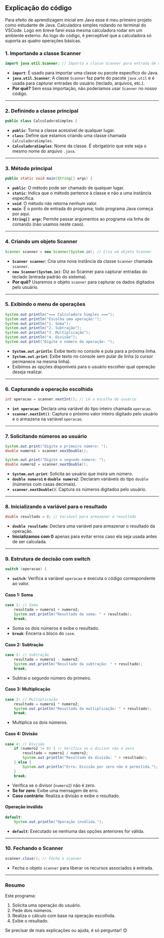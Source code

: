 ## Explicação do código

Para efeito de aprendizagem inicial em Java esse é meu primeiro projeto como estudante de Java. Calculadora simples rodando no terminal do VSCode. Logo em breve farei essa mesma calculadora rodar em um ambiente externo.
Ao logo do código, é perceptível que a calculadora só suporta as quatro operações básicas.

### **1. Importando a classe Scanner**

```java
import java.util.Scanner; // Importa a classe Scanner para entrada de dados
```

- **`import`**: É usado para importar uma classe ou pacote específico do Java.
- **`java.util.Scanner`**: A classe `Scanner` faz parte do pacote `java.util` e é usada para capturar entradas do usuário (teclado, arquivos, etc.).
- **Por quê?** Sem essa importação, não poderíamos usar `Scanner` no nosso código.

---

### **2. Definindo a classe principal**

```java
public class CalculadoraSimples {
```

- **`public`**: Torna a classe acessível de qualquer lugar.
- **`class`**: Define que estamos criando uma classe chamada `CalculadoraSimples`.
- **`CalculadoraSimples`**: Nome da classe. É obrigatório que este seja o mesmo nome do arquivo `.java`.

---

### **3. Método principal**

```java
public static void main(String[] args) {
```

- **`public`**: O método pode ser chamado de qualquer lugar.
- **`static`**: Indica que o método pertence à classe e não a uma instância específica.
- **`void`**: O método não retorna nenhum valor.
- **`main`**: É o ponto de entrada do programa; todo programa Java começa por aqui.
- **`String[] args`**: Permite passar argumentos ao programa via linha de comando (não usamos neste caso).

---

### **4. Criando um objeto Scanner**

```java
Scanner scanner = new Scanner(System.in); // Cria um objeto Scanner
```

- **`Scanner scanner`**: Cria uma nova instância da classe `Scanner` chamada `scanner`.
- **`new Scanner(System.in)`**: Diz ao Scanner para capturar entradas do teclado (entrada padrão do sistema).
- **Por quê?** Usaremos o objeto `scanner` para capturar os dados digitados pelo usuário.

---

### **5. Exibindo o menu de operações**

```java
System.out.println("=== Calculadora Simples ===");
System.out.println("Escolha uma operação:");
System.out.println("1. Soma");
System.out.println("2. Subtração");
System.out.println("3. Multiplicação");
System.out.println("4. Divisão");
System.out.print("Digite o número da operação: ");
```

- **`System.out.println`**: Exibe texto no console e pula para a próxima linha.
- **`System.out.print`**: Exibe texto no console sem pular de linha (o cursor permanece na mesma linha).
- Exibimos as opções disponíveis para o usuário escolher qual operação deseja realizar.

---

### **6. Capturando a operação escolhida**

```java
int operacao = scanner.nextInt(); // Lê a escolha do usuário
```

- **`int operacao`**: Declara uma variável do tipo inteiro chamada `operacao`.
- **`scanner.nextInt()`**: Captura o próximo valor inteiro digitado pelo usuário e o armazena na variável `operacao`.

---

### **7. Solicitando números ao usuário**

```java
System.out.print("Digite o primeiro número: ");
double numero1 = scanner.nextDouble();

System.out.print("Digite o segundo número: ");
double numero2 = scanner.nextDouble();
```

- **`System.out.print`**: Solicita ao usuário que insira um número.
- **`double numero1` e `double numero2`**: Declaram variáveis do tipo `double` (números com casas decimais).
- **`scanner.nextDouble()`**: Captura os números digitados pelo usuário.

---

### **8. Inicializando a variável para o resultado**

```java
double resultado = 0; // Variável para armazenar o resultado
```

- **`double resultado`**: Declara uma variável para armazenar o resultado da operação.
- **Inicializamos com 0** apenas para evitar erros caso ela seja usada antes de ser calculada.

---

### **9. Estrutura de decisão com switch**

```java
switch (operacao) {
```

- **`switch`**: Verifica a variável `operacao` e executa o código correspondente ao valor.

#### **Caso 1: Soma**

```java
case 1: // Soma
    resultado = numero1 + numero2;
    System.out.println("Resultado da soma: " + resultado);
    break;
```

- Soma os dois números e exibe o resultado.
- **`break`**: Encerra o bloco do `case`.

#### **Caso 2: Subtração**

```java
case 2: // Subtração
    resultado = numero1 - numero2;
    System.out.println("Resultado da subtração: " + resultado);
    break;
```

- Subtrai o segundo número do primeiro.

#### **Caso 3: Multiplicação**

```java
case 3: // Multiplicação
    resultado = numero1 * numero2;
    System.out.println("Resultado da multiplicação: " + resultado);
    break;
```

- Multiplica os dois números.

#### **Caso 4: Divisão**

```java
case 4: // Divisão
    if (numero2 != 0) { // Verifica se o divisor não é zero
        resultado = numero1 / numero2;
        System.out.println("Resultado da divisão: " + resultado);
    } else {
        System.out.println("Erro: Divisão por zero não é permitida.");
    }
    break;
```

- Verifica se o divisor (`numero2`) não é zero.
- **Se for zero**: Exibe uma mensagem de erro.
- **Caso contrário**: Realiza a divisão e exibe o resultado.

#### **Operação inválida**

```java
default:
    System.out.println("Operação inválida.");
```

- **`default`**: Executado se nenhuma das opções anteriores for válida.

---

### **10. Fechando o Scanner**

```java
scanner.close(); // Fecha o scanner
```

- Fecha o objeto `scanner` para liberar os recursos associados à entrada.

---

### **Resumo**

Este programa:

1. Solicita uma operação do usuário.
2. Pede dois números.
3. Realiza o cálculo com base na operação escolhida.
4. Exibe o resultado.

Se precisar de mais explicações ou ajuda, é só perguntar! 😊
